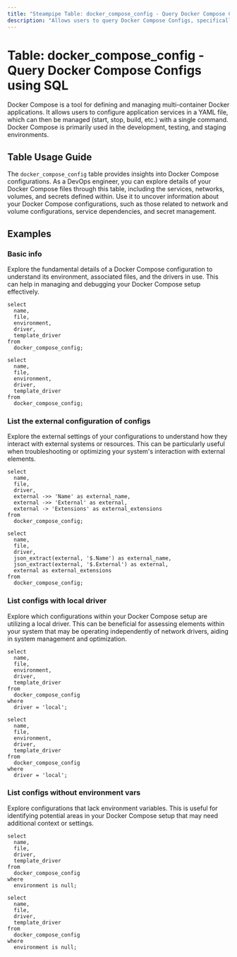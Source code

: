 ```yaml
---
title: "Steampipe Table: docker_compose_config - Query Docker Compose Configs using SQL"
description: "Allows users to query Docker Compose Configs, specifically the configurations of Docker Compose files, providing insights into the services, networks, volumes, and secrets defined in the Compose files."
---
```


# Table: docker_compose_config - Query Docker Compose Configs using SQL

Docker Compose is a tool for defining and managing multi-container Docker applications. It allows users to configure application services in a YAML file, which can then be managed (start, stop, build, etc.) with a single command. Docker Compose is primarily used in the development, testing, and staging environments.

## Table Usage Guide

The `docker_compose_config` table provides insights into Docker Compose configurations. As a DevOps engineer, you can explore details of your Docker Compose files through this table, including the services, networks, volumes, and secrets defined within. Use it to uncover information about your Docker Compose configurations, such as those related to network and volume configurations, service dependencies, and secret management.

## Examples

### Basic info
Explore the fundamental details of a Docker Compose configuration to understand its environment, associated files, and the drivers in use. This can help in managing and debugging your Docker Compose setup effectively.

```sql+postgres
select
  name,
  file,
  environment,
  driver,
  template_driver
from
  docker_compose_config;
```

```sql+sqlite
select
  name,
  file,
  environment,
  driver,
  template_driver
from
  docker_compose_config;
```

### List the external configuration of configs
Explore the external settings of your configurations to understand how they interact with external systems or resources. This can be particularly useful when troubleshooting or optimizing your system's interaction with external elements.

```sql+postgres
select
  name,
  file,
  driver,
  external ->> 'Name' as external_name,
  external ->> 'External' as external,
  external -> 'Extensions' as external_extensions
from
  docker_compose_config;
```

```sql+sqlite
select
  name,
  file,
  driver,
  json_extract(external, '$.Name') as external_name,
  json_extract(external, '$.External') as external,
  external as external_extensions
from
  docker_compose_config;
```

### List configs with local driver
Explore which configurations within your Docker Compose setup are utilizing a local driver. This can be beneficial for assessing elements within your system that may be operating independently of network drivers, aiding in system management and optimization.

```sql+postgres
select
  name,
  file,
  environment,
  driver,
  template_driver
from
  docker_compose_config
where
  driver = 'local';
```

```sql+sqlite
select
  name,
  file,
  environment,
  driver,
  template_driver
from
  docker_compose_config
where
  driver = 'local';
```

### List configs without environment vars
Explore configurations that lack environment variables. This is useful for identifying potential areas in your Docker Compose setup that may need additional context or settings.

```sql+postgres
select
  name,
  file,
  driver,
  template_driver
from
  docker_compose_config
where
  environment is null;
```

```sql+sqlite
select
  name,
  file,
  driver,
  template_driver
from
  docker_compose_config
where
  environment is null;
```
